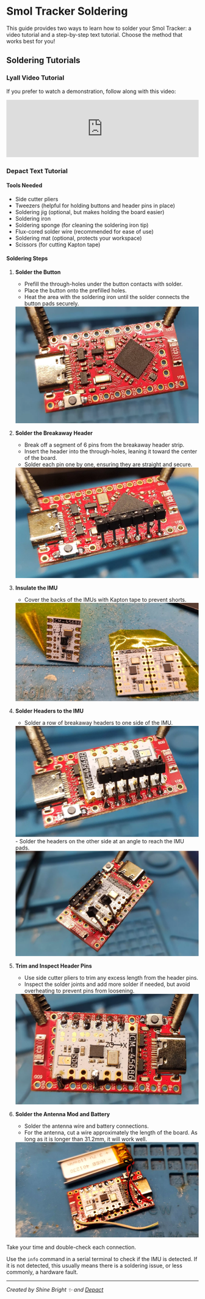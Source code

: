 # Smol Tracker Soldering

This guide provides two ways to learn how to solder your Smol Tracker: a video tutorial and a step-by-step text tutorial. Choose the method that works best for you!

## Soldering Tutorials

### Lyall Video Tutorial

If you prefer to watch a demonstration, follow along with this video:

<div class="video-container">
  <iframe
    width="100%"
    height="auto"
    src="https://www.youtube.com/embed/qTmIfa_Asic"
    title="YouTube video player"
    frameborder="0"
    allow="accelerometer; autoplay; clipboard-write; encrypted-media; gyroscope; picture-in-picture; web-share"
    referrerpolicy="strict-origin-when-cross-origin"
    allowfullscreen
  ></iframe>
</div>

### Depact Text Tutorial

#### Tools Needed
- Side cutter pliers
- Tweezers (helpful for holding buttons and header pins in place)
- Soldering jig (optional, but makes holding the board easier)
- Soldering iron
- Soldering sponge (for cleaning the soldering iron tip)
- Flux-cored solder wire (recommended for ease of use)
- Soldering mat (optional, protects your workspace)
- Scissors (for cutting Kapton tape)

#### Soldering Steps

1. **Solder the Button**
   - Prefill the through-holes under the button contacts with solder.
   - Place the button onto the prefilled holes.
   - Heat the area with the soldering iron until the solder connects the button pads securely.
   <img src="1.webp" loading="lazy" class="big-size-image"/>

2. **Solder the Breakaway Header**
   - Break off a segment of 6 pins from the breakaway header strip.
   - Insert the header into the through-holes, leaning it toward the center of the board.
   - Solder each pin one by one, ensuring they are straight and secure.
   <img src="2.webp" loading="lazy" class="big-size-image"/>

3. **Insulate the IMU**
   - Cover the backs of the IMUs with Kapton tape to prevent shorts.
   <img src="3.webp" loading="lazy" class="big-size-image"/>

4. **Solder Headers to the IMU**
   - Solder a row of breakaway headers to one side of the IMU.
   <img src="4.webp" loading="lazy" class="big-size-image"/>
   - Solder the headers on the other side at an angle to reach the IMU pads.
   <img src="5.webp" loading="lazy" class="big-size-image"/>

5. **Trim and Inspect Header Pins**
   - Use side cutter pliers to trim any excess length from the header pins.
   - Inspect the solder joints and add more solder if needed, but avoid overheating to prevent pins from loosening.
   <img src="6.webp" loading="lazy" class="big-size-image"/>

6. **Solder the Antenna Mod and Battery**
   - Solder the antenna wire and battery connections.
   - For the antenna, cut a wire approximately the length of the board. As long as it is longer than 31.2mm, it will work well.
   <img src="7.webp" loading="lazy" class="big-size-image"/>

Take your time and double-check each connection. 

Use the `info` command in a serial terminal to check if the IMU is detected. If it is not detected, this usually means there is a soldering issue, or less commonly, a hardware fault.

<hr/>

*Created by Shine Bright ✨ and [Depact](https://github.com/Depact)*